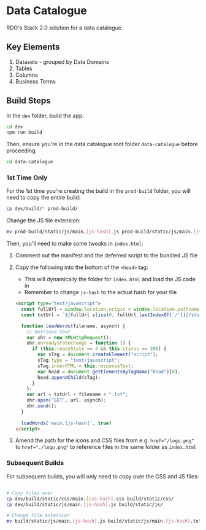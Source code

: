 # Data Catalogue
RDO's Stack 2.0 solution for a data catalogue.

## Key Elements
1. Datasets - grouped by Data Domains
2. Tables
3. Columns
4. Business Terms

## Build Steps
In the `dev` folder, build the app:

```bash
cd dev
npm run build
```

Then, ensure you're in the data catalogue root folder `data-catalogue` before proceeding.

```bash
cd data-catalogue
```

### 1st Time Only
For the 1st time you're creating the build in the `prod-build` folder, you will need to copy the entire build:

```bash
cp dev/build/* prod-build/
```

Change the JS file extension:

```bash
mv prod-build/static/js/main.[js-hash].js prod-build/static/js/main.[js-hash].txt
```

Then, you'll need to make some tweaks in `index.html`:

1. Comment out the manifest and the deferred script to the bundled JS file
2. Copy the following into the bottom of the `<head>` tag:
    - This will dynamically the folder for `index.html` and load the JS code in
    - Remember to change `js-hash` to the actual hash for your file

    ```html
    <script type="text/javascript">
      const fullUrl = window.location.origin + window.location.pathname;
      const txtUrl = `${fullUrl.slice(0, fullUrl.lastIndexOf('/'))}/static/js/` ;

      function loadWords(filename, asynch) {
        // Retrieve text
        var xhr = new XMLHttpRequest();
        xhr.onreadystatechange = function () {
          if (this.readyState == 4 && this.status == 200) {
            var sTag = document.createElement("script");
            sTag.type = "text/javascript";
            sTag.innerHTML = this.responseText;
            var head = document.getElementsByTagName("head")[0];
            head.appendChild(sTag);
          }
        };
        var url = txtUrl + filename + ".txt";
        xhr.open("GET", url, asynch);
        xhr.send();
      }
      
      loadWords('main.[js-hash]', true)
    </script>
    ```

3. Amend the path for the icons and CSS files from e.g. `href="/logo.png"` to `href="./logo.png"` to reference files in the same folder as `index.html`

### Subsequent Builds
For subsequent builds, you will only need to copy over the CSS and JS files:

```bash

# Copy files over
cp dev/build/static/css/main.[css-hash].css build/static/css/
cp dev/build/static/js/main.[js-hash].js build/static/js/

# Change file extension
mv build/static/js/main.[js-hash].js build/static/js/main.[js-hash].txt
```
